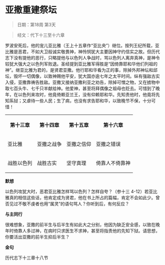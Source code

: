 # 亚撒重建祭坛 

> 日期：第18周 第3天

> 经文：代下十三至十六章

罗波安死后，他的宠儿亚比雅（王上十五章作“亚比央”）继位。按列王纪所载，亚比雅是恶君，不如大卫般诚实敬畏神，神怜悯犹大主要因神守约信实之故。但历代志下没有提他的恶行，只略提他与以色列人争战时，骂以色列人离弃真神，是神令较犹大强大之以色列军败退。圣经提到亚比雅军得胜是“因倚靠耶和华他们列祖的神”。继亚比雅为君的，是贤君亚撒。他行耶和华看为正的事，除掉外邦神坛和邱坛，毁坏一切偶像，以致神赐他平安，犹大国亦逾七年之太平时间。纵有强敌古实入侵，亚撒靠祷告胜敌。亚撒又接纳亚撒利亚之劝告，除掉可憎之物，又在掳物中取七百头牛、七千只羊献给神。他爱神，甚至将拜偶像之祖母也贬去。可惜到了晚年，在以色列来攻时，他竟倚赖亚兰王，没有仰赖耶和华。先知责他时，他竟将先知系狱；又虐待一些人民；生了病，也没有求告耶和华，以致晚节不保，十分可惜！

<table>
 <tbody>
  <tr>
   <th><p>第十三章</p></th>
   <th><p>第十四章</p></th>
   <th><p>第十五章</p></th>
   <th><p>第十六章</p></th>
  </tr>
  <tr>
   <td><p>亚比雅</p></td>
   <td><p>亚撒之战争</p></td>
   <td><p>亚撒之信仰</p></td>
   <td><p>亚撒之错误</p></td>
  </tr>
  <tr>
   <td><p>战胜以色列</p></td>
   <td><p>战胜古实</p></td>
   <td><p>坚守真理</p></td>
   <td><p>倚靠人不倚靠神</p></td>
  </tr>
 </tbody>
</table>

**默想**

以色列攻犹大时，恶君亚比雅怎样骂以色列？怎样自夸？（参十三 4-12）若亚比雅真的相信这些话，他肯定成为贤君，他在书上所占的篇幅，肯定不会如此少。曾否见过不敬不虔者也用“属灵”的语句骂人？你听到后，有何反应？

**与主同行**

很难想象，亚撒的前半生与后半生有如此大之分别，他因为缺乏安全感，以致在晚年时倚靠人多过神，在病时只求医生不求神，甚至将指责他的先知下狱。请思想，你要活出亚撒的前半生抑后半生？

**金句**

历代志下十三章十八节



